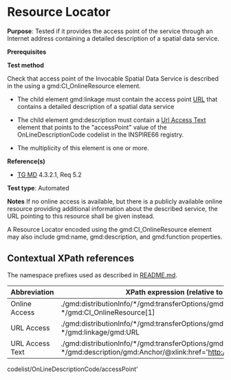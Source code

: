 # Resource Locator

**Purpose**: Tested if it provides the access point of the service through an 
Internet address containing a detailed description of a spatial data service.

**Prerequisites**

**Test method**

Check that access point of the Invocable Spatial Data Service is described in the using a gmd:CI_OnlineResource element. 

* The child element gmd:linkage must contain the access point [URL](#urlAccess) that contains a detailed description of a spatial data service
* The child element gmd:description must contain a [Url Access Text](#urlAccessText) element that points to the "accessPoint" value of the OnLineDescriptionCode codelist in the INSPIRE66 registry.

* The multiplicity of this element is one or more.

**Reference(s)**

* [TG MD](http://inspire.ec.europa.eu/id/ats/metadata/2.0/sds-invocable/README#ref_TG_MD) 4.3.2.1, Req 5.2

**Test type**: Automated

**Notes**
If no online access is available, but there is a publicly available online resource providing additional information about the described service, 
the URL pointing to this resource shall be given instead.

A Resource Locator encoded using the gmd:CI_OnlineResource element may also include gmd:name, gmd:description, and gmd:function properties.

## Contextual XPath references

The namespace prefixes used as described in [README.md](http://inspire.ec.europa.eu/id/ats/metadata/2.0/sds-invocable/README#namespaces).

Abbreviation                                   |  XPath expression (relative to gmd:MD_Metadata)
-----------------------------------------------| ------------------------------------------------------------------
<a name="onlineAccess"></a> Online Access |  ./gmd:distributionInfo/\*/gmd:transferOptions/gmd:MD_DigitalTransferOptions/ \*/gmd:CI_OnlineResource[1]
<a name="urlAccess"></a> URL Access |  ./gmd:distributionInfo/\*/gmd:transferOptions/gmd:MD_DigitalTransferOptions/gmd:onLine/ \*/gmd:linkage/gmd:URL
<a name="urlAccessText"></a> URL Access Text |  ./gmd:distributionInfo/\*/gmd:transferOptions/gmd:MD_DigitalTransferOptions/gmd:onLine/ \*/gmd:description/gmd:Anchor/@xlink:href='http://inspire.ec.europa.eu/metadata-
codelist/OnLineDescriptionCode/accessPoint'
